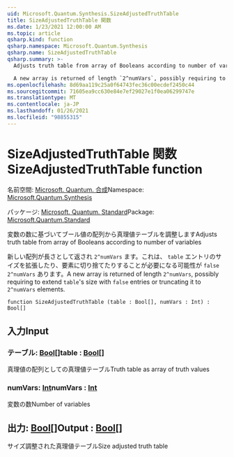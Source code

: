 ```yaml
---
uid: Microsoft.Quantum.Synthesis.SizeAdjustedTruthTable
title: SizeAdjustedTruthTable 関数
ms.date: 1/23/2021 12:00:00 AM
ms.topic: article
qsharp.kind: function
qsharp.namespace: Microsoft.Quantum.Synthesis
qsharp.name: SizeAdjustedTruthTable
qsharp.summary: >-
  Adjusts truth table from array of Booleans according to number of variables

  A new array is returned of length `2^numVars`, possibly requiring to extend `table`'s size with `false` entries or truncating it to `2^numVars` elements.
ms.openlocfilehash: 8d69aa119c25a0f64743fec36c00ecdef2450c44
ms.sourcegitcommit: 71605ea9cc630e84e7ef29027e1f0ea06299747e
ms.translationtype: MT
ms.contentlocale: ja-JP
ms.lasthandoff: 01/26/2021
ms.locfileid: "98855315"
---
```

# <a name="sizeadjustedtruthtable-function"></a><span data-ttu-id="b7a0f-102">SizeAdjustedTruthTable 関数</span><span class="sxs-lookup"><span data-stu-id="b7a0f-102">SizeAdjustedTruthTable function</span></span>

<span data-ttu-id="b7a0f-103">名前空間: [Microsoft. Quantum. 合成](xref:Microsoft.Quantum.Synthesis)</span><span class="sxs-lookup"><span data-stu-id="b7a0f-103">Namespace: [Microsoft.Quantum.Synthesis](xref:Microsoft.Quantum.Synthesis)</span></span>

<span data-ttu-id="b7a0f-104">パッケージ: [Microsoft. Quantum. Standard](https://nuget.org/packages/Microsoft.Quantum.Standard)</span><span class="sxs-lookup"><span data-stu-id="b7a0f-104">Package: [Microsoft.Quantum.Standard](https://nuget.org/packages/Microsoft.Quantum.Standard)</span></span>


<span data-ttu-id="b7a0f-105">変数の数に基づいてブール値の配列から真理値テーブルを調整します</span><span class="sxs-lookup"><span data-stu-id="b7a0f-105">Adjusts truth table from array of Booleans according to number of variables</span></span>

<span data-ttu-id="b7a0f-106">新しい配列が長さとして返され `2^numVars` ます。これは、 `table` エントリのサイズを拡張したり、要素に切り捨てたりすることが必要になる可能性が `false` `2^numVars` あります。</span><span class="sxs-lookup"><span data-stu-id="b7a0f-106">A new array is returned of length `2^numVars`, possibly requiring to extend `table`'s size with `false` entries or truncating it to `2^numVars` elements.</span></span>

```qsharp
function SizeAdjustedTruthTable (table : Bool[], numVars : Int) : Bool[]
```


## <a name="input"></a><span data-ttu-id="b7a0f-107">入力</span><span class="sxs-lookup"><span data-stu-id="b7a0f-107">Input</span></span>

### <a name="table--bool"></a><span data-ttu-id="b7a0f-108">テーブル: [Bool](xref:microsoft.quantum.lang-ref.bool)[]</span><span class="sxs-lookup"><span data-stu-id="b7a0f-108">table : [Bool](xref:microsoft.quantum.lang-ref.bool)[]</span></span>

<span data-ttu-id="b7a0f-109">真理値の配列としての真理値テーブル</span><span class="sxs-lookup"><span data-stu-id="b7a0f-109">Truth table as array of truth values</span></span>


### <a name="numvars--int"></a><span data-ttu-id="b7a0f-110">numVars: [Int](xref:microsoft.quantum.lang-ref.int)</span><span class="sxs-lookup"><span data-stu-id="b7a0f-110">numVars : [Int](xref:microsoft.quantum.lang-ref.int)</span></span>

<span data-ttu-id="b7a0f-111">変数の数</span><span class="sxs-lookup"><span data-stu-id="b7a0f-111">Number of variables</span></span>



## <a name="output--bool"></a><span data-ttu-id="b7a0f-112">出力: [Bool](xref:microsoft.quantum.lang-ref.bool)[]</span><span class="sxs-lookup"><span data-stu-id="b7a0f-112">Output : [Bool](xref:microsoft.quantum.lang-ref.bool)[]</span></span>

<span data-ttu-id="b7a0f-113">サイズ調整された真理値テーブル</span><span class="sxs-lookup"><span data-stu-id="b7a0f-113">Size adjusted truth table</span></span>